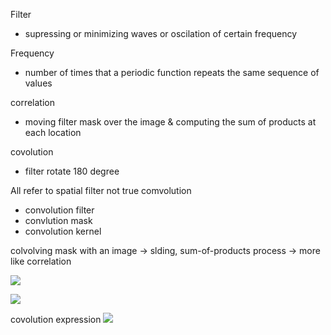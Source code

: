 Filter
* supressing or minimizing waves or oscilation of certain frequency

Frequency
* number of times that a periodic function repeats the same sequence of values 

correlation
* moving filter mask over the image & computing the sum of products at each location

covolution
* filter rotate 180 degree

All refer to spatial filter not true comvolution
* convolution filter
* convlution mask
* convolution kernel


colvolving mask with an image -> slding, sum-of-products process -> more like correlation


![](https://i.imgur.com/P26mfXc.png)

![](https://i.imgur.com/NxmBzdi.png)

covolution expression
![](https://i.imgur.com/kVn0RBv.png)




